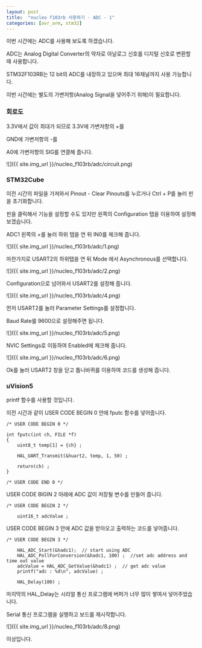 ```yaml
---
layout: post
title:  "nucleo f103rb 사용하기 - ADC - 1"
categories: [avr_arm, stm32]
---
```


이번 시간에는 ADC를 사용해 보도록 하겠습니다.

ADC는 Analog Digital Converter의 약자로 아날로그 신호를 디지털 신호로 변환할 때 사용합니다.

STM32F103RB는 12 bit의 ADC를 내장하고 있으며 최대 16채널까지 사용 가능합니다.

이번 시간에는 별도의 가변저항(Analog Signal을 넣어주기 위해)이 필요합니다.

### 회로도

3.3V에서 값이 최대가 되므로 3.3V에 가변저항의 +를

GND에 가변저항의 -를

A0에 가변저항의 SIG를 연결해 줍니다.

![]({{ site.img_url }}/nucleo_f103rb/adc/circuit.png)

### STM32Cube

이전 시간의 파일을 가져와서 Pinout - Clear Pinouts를 누르거나 Ctrl + P를 눌러 핀을 초기화합니다.

핀을 클릭해서 기능을 설정할 수도 있지만 왼쪽의 Configuration 탭을 이용하여 설정해 보겠습니다.

ADC1 왼쪽의 +를 눌러 하위 탭을 연 뒤 IN0를 체크해 줍니다.

![]({{ site.img_url }}/nucleo_f103rb/adc/1.png)

마찬가지로 USART2의 하위탭을 연 뒤 Mode 에서 Asynchronous를 선택합니다.

![]({{ site.img_url }}/nucleo_f103rb/adc/2.png)

Configuration으로 넘어와서 USART2를 설정해 줍니다.

![]({{ site.img_url }}/nucleo_f103rb/adc/4.png)

먼저 USART2를 눌러 Parameter Settings를 설정합니다.

Baud Rate를 9600으로 설정해주면 됩니다.

![]({{ site.img_url }}/nucleo_f103rb/adc/5.png)

NVIC Settings로 이동하여 Enabled에 체크해 줍니다.

![]({{ site.img_url }}/nucleo_f103rb/adc/6.png)

Ok를 눌러 USART2 창을 닫고 톱니바퀴를 이용하여 코드를 생성해 줍니다.

### uVision5

printf 함수를 사용할 것입니다.

이전 시간과 같이 USER CODE BEGIN 0 안에 fputc 함수를 넣어줍니다.

~~~
/* USER CODE BEGIN 0 */

int fputc(int ch, FILE *f)
{
	uint8_t temp[1] = {ch} ;
	
	HAL_UART_Transmit(&huart2, temp, 1, 50) ;
	
	return(ch) ;
}

/* USER CODE END 0 */
~~~

USER CODE BIGIN 2 아래에 ADC 값이 저장될 변수를 만들어 줍니다.

~~~
/* USER CODE BEGIN 2 */
	
	uint16_t adcValue ;
~~~

USER CODE BEGIN 3 안에 ADC 값을 받아오고 출력하는 코드를 넣어줍니다.

~~~
/* USER CODE BEGIN 3 */
		
	HAL_ADC_Start(&hadc1);  // start using ADC
	HAL_ADC_PollForConversion(&hadc1, 100) ;  //set adc address and time out value
	adcValue = HAL_ADC_GetValue(&hadc1) ;  // get adc value
	printf("adc : %d\n", adcValue) ;
		
	HAL_Delay(100) ;

~~~

마지막의 HAL_Delay는 시리얼 통신 프로그램에 버퍼가 너무 많이 쌓여서 넣어주었습니다.

Serial 통신 프로그램을 실행하고 보드를 재시작합니다.

![]({{ site.img_url }}/nucleo_f103rb/adc/8.png)

이상입니다.